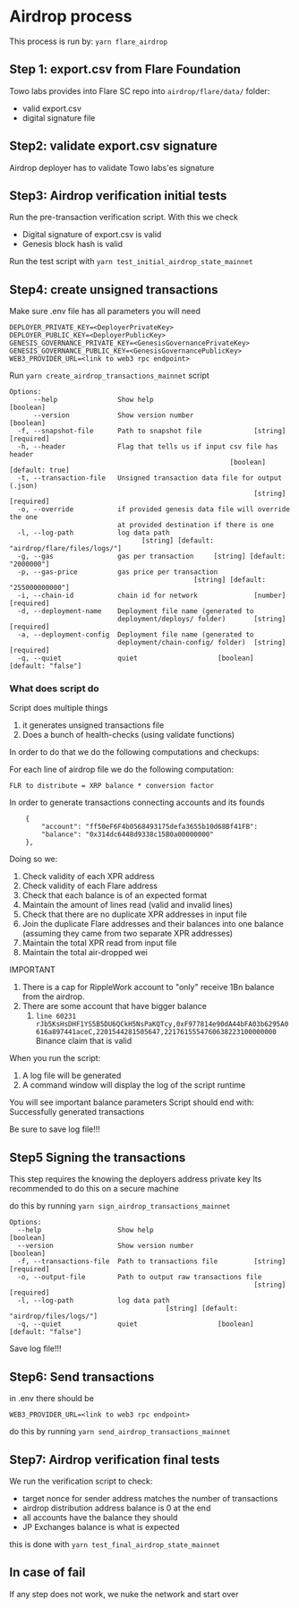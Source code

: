 # Airdrop process

This process is run by:
`yarn flare_airdrop` 
## Step 1: export.csv from Flare Foundation

Towo labs provides into Flare SC repo into `airdrop/flare/data/` folder:
- valid export.csv
- digital signature file

## Step2: validate export.csv signature

Airdrop deployer has to validate Towo labs'es  signature

## Step3: Airdrop verification initial tests

Run the pre-transaction verification script. With this we check
- Digital signature of export.csv is valid
- Genesis block hash is valid

Run the test script with 
`yarn test_initial_airdrop_state_mainnet`

## Step4: create unsigned transactions

Make sure .env file has all parameters you will need
```
DEPLOYER_PRIVATE_KEY=<DeployerPrivateKey>
DEPLOYER_PUBLIC_KEY=<DeployerPublicKey>
GENESIS_GOVERNANCE_PRIVATE_KEY=<GenesisGovernancePrivateKey>
GENESIS_GOVERNANCE_PUBLIC_KEY=<GenesisGovernancePublicKey>
WEB3_PROVIDER_URL=<link to web3 rpc endpoint>
```

Run `yarn create_airdrop_transactions_mainnet` script

```
Options:
      --help               Show help                                   [boolean]
      --version            Show version number                         [boolean]
  -f, --snapshot-file      Path to snapshot file             [string] [required]
  -h, --header             Flag that tells us if input csv file has header
                                                       [boolean] [default: true]
  -t, --transaction-file   Unsigned transaction data file for output (.json)
                                                             [string] [required]
  -o, --override           if provided genesis data file will override the one
                           at provided destination if there is one
  -l, --log-path           log data path
                                 [string] [default: "airdrop/flare/files/logs/"]
  -g, --gas                gas per transaction     [string] [default: "2000000"]
  -p, --gas-price          gas price per transaction
                                              [string] [default: "255000000000"]
  -i, --chain-id           chain id for network              [number] [required]
  -d, --deployment-name    Deployment file name (generated to
                           deployment/deploys/ folder)       [string] [required]
  -a, --deployment-config  Deployment file name (generated to
                           deployment/chain-config/ folder)  [string] [required]
  -q, --quiet              quiet                    [boolean] [default: "false"]
```

### What does script do

Script does multiple things 

1. it generates unsigned transactions file 
2. Does a bunch of health-checks (using validate functions)

In order to do that we do the following computations and checkups:

For each line of airdrop file we do the following computation:
```
FLR to distribute = XRP balance * conversion factor

```
In order to generate transactions connecting accounts and its founds
```
    {
	    "account": "ff50eF6F4b0568493175defa3655b10d68Bf41FB": 
	    "balance": "0x314dc6448d9338c15B0a00000000"
    },
```

Doing so we:
1. Check validity of each XPR address
2. Check validity of each Flare address
3. Check that each balance is of an expected format
4. Maintain the amount of lines read (valid and invalid lines)
5. Check that there are no duplicate XPR addresses in input file
6. Join the duplicate Flare addresses and their balances into one balance (assuming they came from two separate XPR addresses)
7. Maintain the total XPR read from input file 
8. Maintain the total air-dropped wei


IMPORTANT
1. There is a cap for RippleWork account to "only" receive 1Bn balance from the airdrop.
2. There are some account that have bigger balance
    1. `line 60231 rJb5KsHsDHF1YS5B5DU6QCkH5NsPaKQTcy,0xF977814e90dA44bFA03b6295A0616a897441aceC,2201544281505647,2217615554760638223100000000` Binance claim that is valid

When you run the script:
1. A log file will be generated
2. A command window will display the log of the script runtime

You will see important balance parameters
Script should end with:
Successfully generated transactions

Be sure to save log file!!!

## Step5 Signing the transactions

This step requires the knowing the deployers address private key
Its recommended to do this on a secure machine


do this by running
`yarn sign_airdrop_transactions_mainnet`

```
Options:
  --help                   Show help                                   [boolean]
  --version                Show version number                         [boolean]
  -f, --transactions-file  Path to transactions file         [string] [required]
  -o, --output-file        Path to output raw transactions file
                                                             [string] [required]
  -l, --log-path           log data path
                                       [string] [default: "airdrop/files/logs/"]
  -q, --quiet              quiet                    [boolean] [default: "false"]
```

Save log file!!!

## Step6: Send transactions

in .env there should be
```
WEB3_PROVIDER_URL=<link to web3 rpc endpoint>
```

do this by running
`yarn send_airdrop_transactions_mainnet`

## Step7: Airdrop verification final tests

We run the verification script to check:

- target nonce for sender address matches the number of transactions
- airdrop distribution address balance is 0 at the end
- all accounts have the balance they should
- JP Exchanges balance is what is expected


this is done with
`yarn test_final_airdrop_state_mainnet`

## In case of fail
If any step does not work, we nuke the network and start over